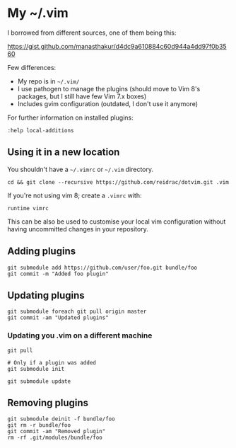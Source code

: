 # My ~/.vim

I borrowed from different sources, one of them being this:

https://gist.github.com/manasthakur/d4dc9a610884c60d944a4dd97f0b3560

Few differences:

 - My repo is in `~/.vim/`
 - I use pathogen to manage the plugins (should move to Vim 8's packages, but I
   still have few Vim 7.x boxes)
 - Includes gvim configuration (outdated, I don't use it anymore)

For further information on installed plugins:

    :help local-additions

## Using it in a new location

You shouldn't have a `~/.vimrc` or `~/.vim` directory.

    cd && git clone --recursive https://github.com/reidrac/dotvim.git .vim

If you're not using vim 8; create a `.vimrc` with:

    runtime vimrc

This can be also be used to customise your local vim configuration without
having uncommitted changes in your repository.

## Adding plugins

    git submodule add https://github.com/user/foo.git bundle/foo
    git commit -m "Added foo plugin"

## Updating plugins

    git submodule foreach git pull origin master
    git commit -am "Updated plugins"

### Updating you .vim on a different machine

    git pull

    # Only if a plugin was added
    git submodule init

    git submodule update

## Removing plugins

    git submodule deinit -f bundle/foo
    git rm -r bundle/foo
    git commit -am "Removed plugin"
    rm -rf .git/modules/bundle/foo

